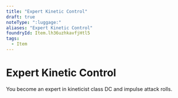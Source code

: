 ```yaml
---
title: "Expert Kinetic Control"
draft: true
noteType: ":luggage:"
aliases: "Expert Kinetic Control"
foundryId: Item.lh36uzhkavfjHtl5
tags:
  - Item
---
```


# Expert Kinetic Control

You become an expert in kineticist class DC and impulse attack rolls.
